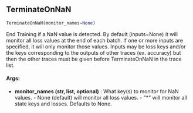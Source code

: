 ## TerminateOnNaN
```python
TerminateOnNaN(monitor_names=None)
```
End Training if a NaN value is detected. By default (inputs=None) it will monitor all loss values at the end    of each batch. If one or more inputs are specified, it will only monitor those values. Inputs may be loss keys    and/or the keys corresponding to the outputs of other traces (ex. accuracy) but then the other traces must be    given before TerminateOnNaN in the trace list.

#### Args:

* **monitor_names (str, list, optional)** :  What key(s) to monitor for NaN values.                                            - None (default) will monitor all loss values.                                            - "*" will monitor all state keys and losses.                                            Defaults to None.    